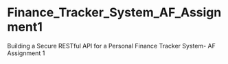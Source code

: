 # Finance_Tracker_System_AF_Assignment1
Building a Secure RESTful API for a Personal Finance Tracker System- AF Assignment 1
